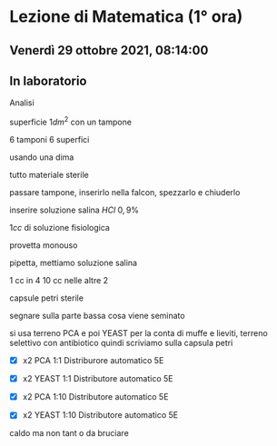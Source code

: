#  Lezione di Matematica (1° ora)
## Venerdì 29 ottobre 2021, 08:14:00
## In laboratorio

Analisi 


superficie $1dm^2$ con un tampone

6 tamponi 6 superfici

usando una dima

tutto materiale sterile

passare tampone, inserirlo nella falcon, spezzarlo e chiuderlo


inserire soluzione salina $HCl$ $0,9\%$

$1cc$ di soluzione fisiologica

provetta monouso


pipetta, mettiamo soluzione salina

1 cc in 4
10 cc nelle altre 2

capsule petri sterile

segnare sulla parte bassa cosa viene seminato

si usa terreno PCA
e poi YEAST per la conta di muffe e lieviti, terreno selettivo con antibiotico
quindi scriviamo  sulla capsula petri


- [x] x2 PCA 1:1 Distriburore automatico 5E
- [x] x2 YEAST 1:1 Distributore automatico 5E
- [x] x2 PCA 1:10 Distributore automatico 5E
- [x] x2 YEAST 1:10 Distributore automatico 5E


caldo ma non tant o da bruciare
<!--stackedit_data:
eyJoaXN0b3J5IjpbLTI3NTQ5NzIxMSwtMTk1NTE0MTE0MywzMT
MxNjc0ODMsLTI2Mjg2NDAxNSwtOTgyMTAzMTU1LC0xNzcxMDcy
MjczLDIxNDQ3ODEyNTFdfQ==
-->